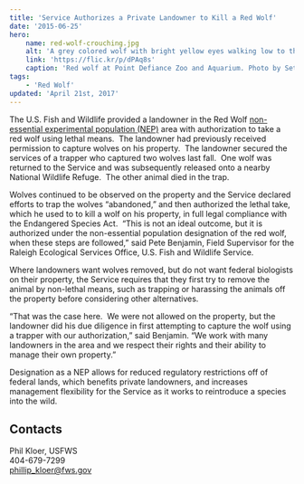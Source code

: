 ```yaml
---
title: 'Service Authorizes a Private Landowner to Kill a Red Wolf'
date: '2015-06-25'
hero:
    name: red-wolf-crouching.jpg
    alt: 'A grey colored wolf with bright yellow eyes walking low to the ground.'
    link: 'https://flic.kr/p/dPAq8s'
    caption: 'Red wolf at Point Defiance Zoo and Aquarium. Photo by Seth Bynum, PDZA.'
tags:
    - 'Red Wolf'
updated: 'April 21st, 2017'
---
```


The U.S. Fish and Wildlife provided a landowner in the Red Wolf [non-essential experimental population (NEP)](http://www.fws.gov/endangered/about/listing-status-codes.html) area with authorization to take a red wolf using lethal means.  The landowner had previously received permission to capture wolves on his property.  The landowner secured the services of a trapper who captured two wolves last fall.  One wolf was returned to the Service and was subsequently released onto a nearby National Wildlife Refuge.  The other animal died in the trap. 

Wolves continued to be observed on the property and the Service declared efforts to trap the wolves “abandoned,” and then authorized the lethal take, which he used to to kill a wolf on his property, in full legal compliance with the Endangered Species Act. 
“This is not an ideal outcome, but it is authorized under the non-essential population designation of the red wolf, when these steps are followed,” said Pete Benjamin, Field Supervisor for the Raleigh Ecological Services Office, U.S. Fish and Wildlife Service.

Where landowners want wolves removed, but do not want federal biologists on their property, the Service requires that they first try to remove the animal by non-lethal means, such as trapping or harassing the animals off the property before considering other alternatives. 

“That was the case here.  We were not allowed on the property, but the landowner did his due diligence in first attempting to capture the wolf using a trapper with our authorization,” said Benjamin. “We work with many landowners in the area and we respect their rights and their ability to manage their own property.” 

Designation as a NEP allows for reduced regulatory restrictions off of federal lands, which benefits private landowners, and increases management flexibility for the Service as it works to reintroduce a species into the wild.

## Contacts

Phil Kloer, USFWS  
404-679-7299  
[phillip_kloer@fws.gov](mailto:phillip_kloer@fws.gov)
